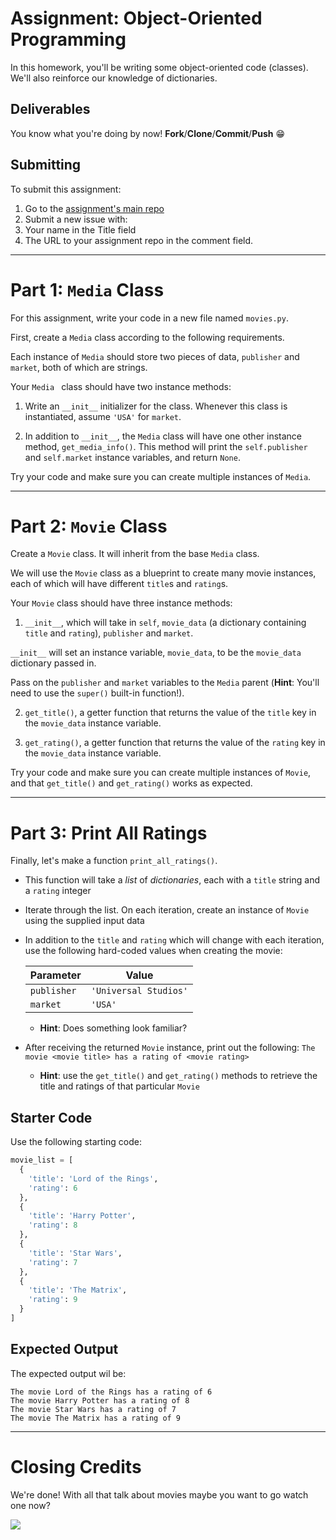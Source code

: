 # Assignment: Object-Oriented Programming

In this homework, you'll be writing some object-oriented code (classes). We'll also reinforce our knowledge of  dictionaries.

## Deliverables

You know what you're doing by now! **Fork**/**Clone**/**Commit**/**Push** :grin:

## Submitting

To submit this assignment:

1. Go to the [assignment's main repo](https://git.generalassemb.ly/PYTHR-august-2019/hw-09-oop)
1. Submit a new issue with:
  1. Your name in the Title field
  1. The URL to your assignment repo in the comment field.

---

# Part 1: `Media` Class

For this assignment, write your code in a new file named `movies.py`.

First, create a `Media` class according to the following requirements.

Each instance of `Media` should store two pieces of data, `publisher` and `market`, both of which are strings.

Your `Media ` class should have two instance methods:

1. Write an `__init__` initializer for the class. Whenever this class is instantiated, assume `'USA'` for `market`.

2. In addition to `__init__`, the `Media` class will have one other instance method, `get_media_info()`. This method will print the `self.publisher` and `self.market` instance variables, and return `None`.

Try your code and make sure you can create multiple instances of `Media`.

---

# Part 2: `Movie` Class

Create a `Movie` class. It will inherit from the base `Media` class.

We will use the `Movie` class as a blueprint to create many movie instances, each of which will have different `title`s and `rating`s.

Your `Movie` class should have three instance methods:

1. `__init__`, which will take in `self`, `movie_data` (a dictionary containing `title` and `rating`), `publisher` and `market`.

  `__init__` will set an instance variable, `movie_data`, to be the `movie_data` dictionary passed in.

  Pass on the `publisher` and `market` variables to the `Media` parent (**Hint**: You'll need to use the `super()` built-in function!).

2. `get_title()`, a getter function that returns the value of the `title` key in the `movie_data` instance variable.

3. `get_rating()`, a getter function that returns the value of the `rating` key in the `movie_data` instance variable.

Try your code and make sure you can create multiple instances of `Movie`, and that  `get_title()` and `get_rating()` works as expected.

---

# Part 3: Print All Ratings

Finally, let's make a function `print_all_ratings()`.

* This function will take a *list* of *dictionaries*, each with a `title` string and a `rating` integer
* Iterate through the list. On each iteration, create an instance of `Movie` using the supplied input data
* In addition to the `title` and `rating` which will change with each iteration, use the following hard-coded values when creating the movie:

  | Parameter | Value |
  | --- | --- |
  | `publisher` | `'Universal Studios'` |
  | `market` | `'USA'` |

  * **Hint**: Does something look familiar?

* After receiving the returned `Movie` instance, print out the following: `The movie <movie title> has a rating of <movie rating>`
  * **Hint**: use the `get_title()` and `get_rating()` methods to retrieve the title and ratings of that particular `Movie`

## Starter Code

Use the following starting code:

```python
movie_list = [
  {
    'title': 'Lord of the Rings',
    'rating': 6
  },
  {
    'title': 'Harry Potter',
    'rating': 8
  },
  {
    'title': 'Star Wars',
    'rating': 7
  },
  {
    'title': 'The Matrix',
    'rating': 9
  }
]
```

## Expected Output

The expected output wil be:

```
The movie Lord of the Rings has a rating of 6
The movie Harry Potter has a rating of 8
The movie Star Wars has a rating of 7
The movie The Matrix has a rating of 9
```

---

# Closing Credits

We're done! With all that talk about movies maybe you want to go watch one now?

![](https://media.giphy.com/media/os3eCtuIhKK8U/giphy.gif)

